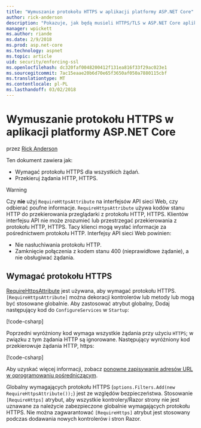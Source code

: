 ```yaml
---
title: "Wymuszanie protokołu HTTPS w aplikacji platformy ASP.NET Core"
author: rick-anderson
description: "Pokazuje, jak będą musieli HTTPS/TLS w ASP.NET Core aplikacji sieci web."
manager: wpickett
ms.author: riande
ms.date: 2/9/2018
ms.prod: asp.net-core
ms.technology: aspnet
ms.topic: article
uid: security/enforcing-ssl
ms.openlocfilehash: dc320faf0048200412f131ea816f33f29ac023e1
ms.sourcegitcommit: 7ac15eaae20b6d70e65f3650af050a7880115cbf
ms.translationtype: MT
ms.contentlocale: pl-PL
ms.lasthandoff: 03/02/2018
---
```

# <a name="enforcing-https-in-an-aspnet-core-app"></a>Wymuszanie protokołu HTTPS w aplikacji platformy ASP.NET Core

przez [Rick Anderson](https://twitter.com/RickAndMSFT)

Ten dokument zawiera jak:

- Wymagać protokołu HTTPS dla wszystkich żądań.
- Przekieruj żądania HTTP, HTTPS.

> [!WARNING]
> Czy **nie** użyj `RequireHttpsAttribute` na interfejsów API sieci Web, czy odbierać poufne informacje. `RequireHttpsAttribute` używa kodów stanu HTTP do przekierowania przeglądarki z protokołu HTTP, HTTPS. Klientów interfejsu API nie może zrozumieć lub przestrzegać przekierowania z protokołu HTTP, HTTPS. Tacy klienci mogą wysłać informacje za pośrednictwem protokołu HTTP. Interfejsy API sieci Web powinien:
>
>* Nie nasłuchiwania protokołu HTTP.
>* Zamknięcie połączenia z kodem stanu 400 (nieprawidłowe żądanie), a nie obsługiwać żądania.

## <a name="require-https"></a>Wymagać protokołu HTTPS

[RequireHttpsAttribute](/dotnet/api/Microsoft.AspNetCore.Mvc.RequireHttpsAttribute) jest używana, aby wymagać protokołu HTTPS. `[RequireHttpsAttribute]` można dekoracji kontrolerów lub metody lub mogą być stosowane globalnie. Aby zastosować atrybut globalny, Dodaj następujący kod do `ConfigureServices` w `Startup`:

[!code-csharp[](authentication/accconfirm/sample/WebApp1/Startup.cs?name=snippet2&highlight=4-999)]

Poprzedni wyróżniony kod wymaga wszystkie żądania przy użyciu `HTTPS`; w związku z tym żądania HTTP są ignorowane. Następujący wyróżniony kod przekierowuje żądania HTTP, https:

[!code-csharp[](authentication/accconfirm/sample/WebApp1/Startup.cs?name=snippet_AddRedirectToHttps&highlight=7-999)]

Aby uzyskać więcej informacji, zobacz [ponowne zapisywanie adresów URL w oprogramowaniu pośredniczącym](xref:fundamentals/url-rewriting).

Globalny wymagających protokołu HTTPS (`options.Filters.Add(new RequireHttpsAttribute());`) jest ze względów bezpieczeństwa. Stosowanie `[RequireHttps]` atrybut, aby wszystkie kontrolery/Razor strony nie jest uznawane za należycie zabezpieczone globalnie wymagających protokołu HTTPS. Nie można zagwarantować `[RequireHttps]` atrybut jest stosowany podczas dodawania nowych kontrolerów i stron Razor.